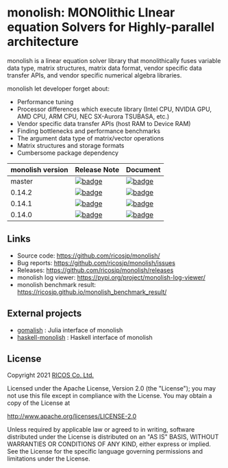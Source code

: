 # monolish: MONOlithic LInear equation Solvers for Highly-parallel architecture
monolish is a linear equation solver library that monolithically fuses variable data type, matrix structures, matrix data format, vendor specific data transfer APIs, and vendor specific numerical algebra libraries.

monolish let developer forget about:
- Performance tuning
- Processor differences which execute library (Intel CPU, NVIDIA GPU, AMD CPU, ARM CPU, NEC SX-Aurora TSUBASA, etc.)
- Vendor specific data transfer APIs (host RAM to Device RAM)
- Finding bottlenecks and performance benchmarks
- The argument data type of matrix/vector operations
- Matrix structures and storage formats
- Cumbersome package dependency

| monolish version | Release Note | Document |
|:-----------------|:-------------|:---------|
| master | [![badge](https://img.shields.io/badge/CHANGELOG-unreleased-yellow)](https://github.com/ricosjp/monolish/blob/master/CHANGELOG.md#unreleased) | [![badge](https://img.shields.io/badge/Document-master-blue)](https://ricosjp.github.io/monolish/master/) |
| 0.14.2 | [![badge](https://img.shields.io/badge/Release-0.14.2-green)](https://github.com/ricosjp/monolish/releases/tag/0.14.2) | [![badge](https://img.shields.io/badge/Document-0.14.2-blue)](https://ricosjp.github.io/monolish/0.14.2/) |
| 0.14.1 | [![badge](https://img.shields.io/badge/Release-0.14.1-green)](https://github.com/ricosjp/monolish/releases/tag/0.14.1) | [![badge](https://img.shields.io/badge/Document-0.14.1-blue)](https://ricosjp.github.io/monolish/0.14.1/) |
| 0.14.0 | [![badge](https://img.shields.io/badge/Release-0.14.0-green)](https://github.com/ricosjp/monolish/releases/tag/0.14.0) | [![badge](https://img.shields.io/badge/Document-0.14.0-blue)](https://ricosjp.github.io/monolish/0.14.0/) |

Links
-----
- Source code: https://github.com/ricosjp/monolish/
- Bug reports: https://github.com/ricosjp/monolish/issues
- Releases: https://github.com/ricosjp/monolish/releases
- monolish log viewer: https://pypi.org/project/monolish-log-viewer/
- monolish benchmark result: https://ricosjp.github.io/monolish_benchmark_result/

External projects
---
- [gomalish](https://github.com/AtelierArith/gomalish) : Julia interface of monolish
- [haskell-monolish](https://github.com/lotz84/haskell-monolish) : Haskell interface of monolish

License
--------
Copyright 2021 [RICOS Co. Ltd.](https://www.ricos.co.jp/)

Licensed under the Apache License, Version 2.0 (the "License");
you may not use this file except in compliance with the License.
You may obtain a copy of the License at

http://www.apache.org/licenses/LICENSE-2.0

Unless required by applicable law or agreed to in writing, software
distributed under the License is distributed on an "AS IS" BASIS,
WITHOUT WARRANTIES OR CONDITIONS OF ANY KIND, either express or implied.
See the License for the specific language governing permissions and
limitations under the License.
